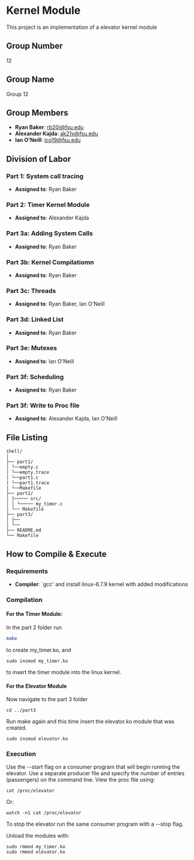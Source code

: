 # Kernel Module

This project is an implementation of a elevator kernel module

## Group Number
12

## Group Name
Group 12

## Group Members
- **Ryan Baker**: rb20i@fsu.edu
- **Alexander Kajda**: ak21v@fsu.edu
- **Ian O'Neill**: ico19@fsu.edu
## Division of Labor

### Part 1: System call tracing
- **Assigned to**: Ryan Baker

### Part 2: Timer Kernel Module
- **Assigned to**: Alexander Kajda

### Part 3a: Adding System Calls
- **Assigned to**: Ryan Baker

### Part 3b: Kernel Compilatiomn
- **Assigned to**: Ryan Baker

### Part 3c: Threads
- **Assigned to**: Ryan Baker, Ian O'Neill

### Part 3d: Linked List
- **Assigned to**: Ryan Baker

### Part 3e: Mutexes
- **Assigned to**: Ian O'Neill

### Part 3f: Scheduling 
- **Assigned to**: Ryan Baker

### Part 3f: Write to Proc file
- **Assigned to**: Alexander Kajda, Ian O'Neill

  


## File Listing
```
shell/
│
├── part1/
│ └──empty.c
│ └──empty.trace
| └──part1.c
| └──part1.trace
| └──Makefile
├── part2/
│ ├───── src/
│ | └───── my_timer.c
│ └── Makefile
├── part3/
│ ├── 
│ └── 
├── README.md
└── Makefile
```
## How to Compile & Execute

### Requirements
- **Compiler**: `gcc' and install linux-6.7.9 kernel with added modifications

### Compilation

#### For the Timer Module:

In the part 2 folder run 
```bash
make
```
to create my_timer.ko, and

```
sudo insmod my_timer.ko
```
to insert the timer module into the linux kernel.

#### For the Elevator Module
Now navigate to the part 3 folder
```
cd ../part3
```

Run make again and this time insert the elevator.ko module that was created.

```
sudo insmod elevator.ko
```
### Execution
Use the --start flag on a consumer program that will begin running the elevator.
Use a separate producer file and specify the number of entries (passengers) on the command line.
View the proc file using:
```
cat /proc/elevator
```

Or:

```
watch -n1 cat /proc/elevator
```
To stop the elevator run the same consumer program with a --stop flag.

Unload the modules with:
```
sudo rmmod my_timer.ko
sudo rmmod elevator.ko
```
